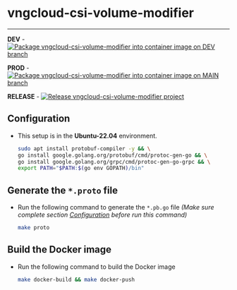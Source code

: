 # vngcloud-csi-volume-modifier
<hr>

**DEV** - [![Package vngcloud-csi-volume-modifier into container image on DEV branch](https://github.com/vngcloud/vngcloud-csi-volume-modifier/actions/workflows/build_dev.yml/badge.svg)](https://github.com/vngcloud/vngcloud-csi-volume-modifier/actions/workflows/build_dev.yml)

**PROD** - [![Package vngcloud-csi-volume-modifier into container image on MAIN branch](https://github.com/vngcloud/vngcloud-csi-volume-modifier/actions/workflows/build_prod.yml/badge.svg)](https://github.com/vngcloud/vngcloud-csi-volume-modifier/actions/workflows/build_prod.yml)

**RELEASE** - [![Release vngcloud-csi-volume-modifier project](https://github.com/vngcloud/vngcloud-csi-volume-modifier/actions/workflows/release.yml/badge.svg)](https://github.com/vngcloud/vngcloud-csi-volume-modifier/actions/workflows/release.yml)

## Configuration
- This setup is in the **Ubuntu-22.04** environment.
  ```bash
  sudo apt install protobuf-compiler -y && \
  go install google.golang.org/protobuf/cmd/protoc-gen-go && \
  go install google.golang.org/grpc/cmd/protoc-gen-go-grpc && \
  export PATH="$PATH:$(go env GOPATH)/bin"
  ```
  
## Generate the `*.proto` file
- Run the following command to generate the `*.pb.go` file _(Make sure complete section [Configuration](#configuration) before run this command)_
  ```bash
  make proto
  ```
  
## Build the Docker image
- Run the following command to build the Docker image
  ```bash
  make docker-build && make docker-push
  ```